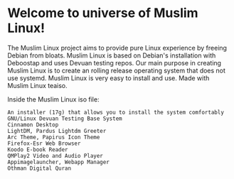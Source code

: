 # Welcome to universe of Muslim Linux!

The Muslim Linux project aims to provide pure Linux experience by freeing Debian from bloats. Muslim Linux is based on Debian's installation with Deboostap and uses Devuan testing repos. Our main purpose in creating Muslim Linux is to create an rolling release operating system that does not use systemd. Muslim Linux is very easy to install and use. Made with Muslim Linux teaiso.


Inside the Muslim Linux iso file:

    An installer (17g) that allows you to install the system comfortably
    GNU/Linux Devuan Testing Base System
    Cinnamon Desktop
    LightDM, Pardus Lightdm Greeter
    Arc Theme, Papirus Icon Theme
    Firefox-Esr Web Browser
    Koodo E-book Reader
    QMPlay2 Video and Audio Player
    Appimagelauncher, Webapp Manager
    Othman Digital Quran

